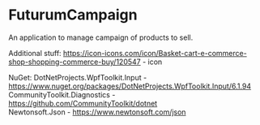 # FuturumCampaign

An application to manage campaign of products to sell.

Additional stuff:
https://icon-icons.com/icon/Basket-cart-e-commerce-shop-shopping-commerce-buy/120547 - icon

NuGet:
DotNetProjects.WpfToolkit.Input - https://www.nuget.org/packages/DotNetProjects.WpfToolkit.Input/6.1.94    
CommunityToolkit.Diagnostics - https://github.com/CommunityToolkit/dotnet                                    
Newtonsoft.Json - https://www.newtonsoft.com/json
